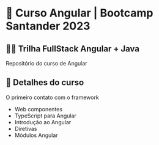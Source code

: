 # 📕 Curso Angular | Bootcamp Santander 2023 
## 👨‍💻 Trilha FullStack Angular + Java 

Repositório do curso de Angular

## 🔎 Detalhes do curso

O primeiro contato com o framework

- Web componentes
- TypeScript para Angular
- Introdução ao Angular
- Diretivas
- Módulos Angular
